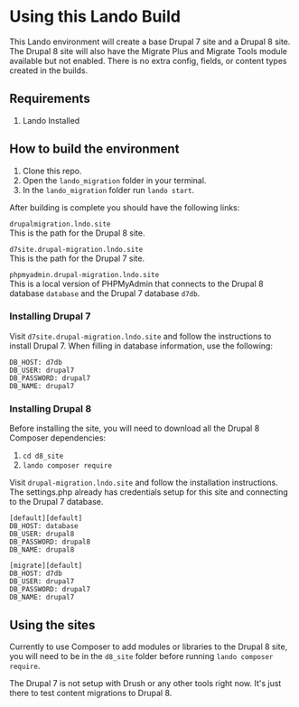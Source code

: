 # Using this Lando Build
This Lando environment will create a base Drupal 7 site and a Drupal 8 site. The Drupal 8 site will also have the Migrate Plus and Migrate Tools module available but not enabled. There is no extra config, fields, or content types created in the builds. 

## Requirements
1. Lando Installed


## How to build the environment
1. Clone this repo. 
1. Open the `lando_migration` folder in your terminal. 
1. In the `lando_migration` folder run `lando start`.

After building is complete you should have the following links:

`drupalmigration.lndo.site`  
This is the path for the Drupal 8 site. 

`d7site.drupal-migration.lndo.site`  
This is the path for the Drupal 7 site.

`phpmyadmin.drupal-migration.lndo.site`  
This is a local version of PHPMyAdmin that connects to the Drupal 8 database `database` and the Drupal 7 database `d7db`.

### Installing Drupal 7
Visit `d7site.drupal-migration.lndo.site` and follow the instructions to install Drupal 7. When filling in database information, use the following:
```
DB_HOST: d7db
DB_USER: drupal7
DB_PASSWORD: drupal7
DB_NAME: drupal7
```
### Installing Drupal 8
Before installing the site, you will need to download all the Drupal 8 Composer dependencies:
1. `cd d8_site`
1. `lando composer require`

Visit `drupal-migration.lndo.site` and follow the installation instructions. The settings.php already has credentials setup for this site and connecting to the Drupal 7 database.

```
[default][default]
DB_HOST: database
DB_USER: drupal8
DB_PASSWORD: drupal8
DB_NAME: drupal8

[migrate][default]
DB_HOST: d7db
DB_USER: drupal7
DB_PASSWORD: drupal7
DB_NAME: drupal7
```
## Using the sites
Currently to use Composer to add modules or libraries to the Drupal 8 site, you will need to be in the `d8_site` folder before running `lando composer require`.  

The Drupal 7 is not setup with Drush or any other tools right now. It's just there to test content migrations to Drupal 8.  
